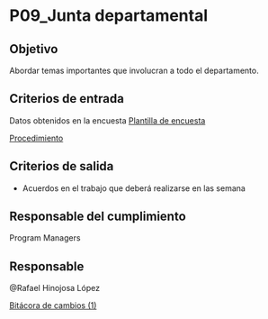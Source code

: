 # P09_Junta departamental

## **Objetivo**

Abordar temas importantes que involucran a todo el departamento.

## **Criterios de entrada**

Datos obtenidos en la encuesta [Plantilla de encuesta](https://docs.google.com/forms/d/1F68s2NETt5KplNdKnwn7OZi0Ii1kY8EimnXCymsJlR0/edit?usp=sharing)

[Procedimiento](P09_Junta%20departamental%20359b02816577489d9b420769d4765972/Procedimiento%20f18b4eeaf1f94b93b39c939979732d64.csv)

## **Criterios de salida**

- Acuerdos en el trabajo que deberá realizarse en las semana

## **Responsable del cumplimiento**

Program Managers

## Responsable

@Rafael Hinojosa López 

[Bitácora de cambios (1)](P09_Junta%20departamental%20359b02816577489d9b420769d4765972/Bita%CC%81cora%20de%20cambios%20(1)%2038679aad22d347beaeb58f276d70f8a7.csv)